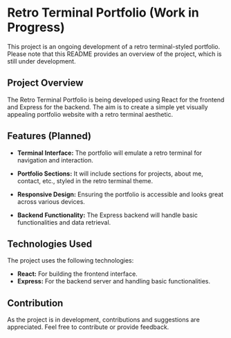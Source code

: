 # Retro Terminal Portfolio (Work in Progress)

This project is an ongoing development of a retro terminal-styled portfolio. Please note that this README provides an overview of the project, which is still under development.

## Project Overview

The Retro Terminal Portfolio is being developed using React for the frontend and Express for the backend. The aim is to create a simple yet visually appealing portfolio website with a retro terminal aesthetic.

## Features (Planned)

- **Terminal Interface:** The portfolio will emulate a retro terminal for navigation and interaction.
  
- **Portfolio Sections:** It will include sections for projects, about me, contact, etc., styled in the retro terminal theme.
  
- **Responsive Design:** Ensuring the portfolio is accessible and looks great across various devices.
  
- **Backend Functionality:** The Express backend will handle basic functionalities and data retrieval.

## Technologies Used

The project uses the following technologies:

- **React:** For building the frontend interface.
- **Express:** For the backend server and handling basic functionalities.

## Contribution

As the project is in development, contributions and suggestions are appreciated. Feel free to contribute or provide feedback.

